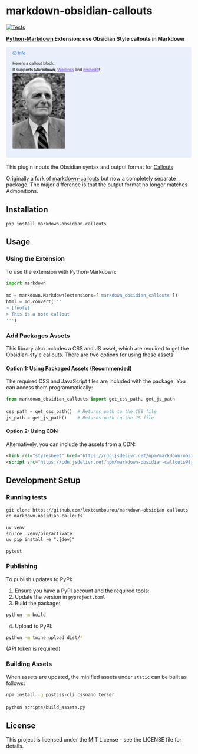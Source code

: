 # markdown-obsidian-callouts

[![Tests](https://github.com/lextoumbourou/markdown-obsidian-callouts/actions/workflows/test.yml/badge.svg)](https://github.com/lextoumbourou/markdown-obsidian-callouts/actions/workflows/test.yml)

**[Python-Markdown](https://python-markdown.github.io/) Extension: use Obsidian Style callouts in Markdown**

![Example of Obsidian Callout from the Obsidian docs page](image.png)

This plugin inputs the Obsidian syntax and output format for [Callouts](https://help.obsidian.md/Editing+and+formatting/Callouts)

Originally a fork of [markdown-callouts](https://github.com/oprypin/markdown-callouts) but now a completely separate package. The major difference is that the output format no longer matches Admonitions.

## Installation

```shell
pip install markdown-obsidian-callouts
```

## Usage

### Using the Extension

To use the extension with Python-Markdown:

```python
import markdown

md = markdown.Markdown(extensions=['markdown_obsidian_callouts'])
html = md.convert('''
> [!note]
> This is a note callout
''')
```

### Add Packages Assets

This library also includes a CSS and JS asset, which are required to get the Obsidian-style callouts. There are two options for using these assets:

#### Option 1: Using Packaged Assets (Recommended)

The required CSS and JavaScript files are included with the package. You can access them programmatically:

```python
from markdown_obsidian_callouts import get_css_path, get_js_path

css_path = get_css_path()  # Returns path to the CSS file
js_path = get_js_path()    # Returns path to the JS file
```

#### Option 2: Using CDN

Alternatively, you can include the assets from a CDN:

```html
<link rel="stylesheet" href="https://cdn.jsdelivr.net/npm/markdown-obsidian-callouts@latest/assets/callouts.min.css">
<script src="https://cdn.jsdelivr.net/npm/markdown-obsidian-callouts@latest/assets/callouts.min.js"></script>
```

## Development Setup

### Running tests

```shell
git clone https://github.com/lextoumbourou/markdown-obsidian-callouts
cd markdown-obsidian-callouts

uv venv
source .venv/bin/activate
uv pip install -e ".[dev]"

pytest
```

### Publishing

To publish updates to PyPI:

1. Ensure you have a PyPI account and the required tools:
2. Update the version in `pyproject.toml`
3. Build the package:

  ```bash
  python -m build
  ```

4. Upload to PyPI:

  ```bash
  python -m twine upload dist/*
  ```

  (API token is required)

### Building Assets

When assets are updated, the minified assets under `static` can be built as follows:

```bash
npm install -g postcss-cli cssnano terser

python scripts/build_assets.py
```

## License

This project is licensed under the MIT License - see the LICENSE file for details.
